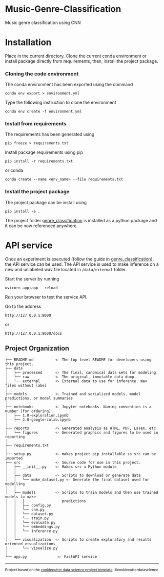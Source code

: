 Music-Genre-Classification
==============================

Music genre classification using CNN




# Installation

Place in the current directory. Clone the current conda environment or install package directly from requirements, then, install the project package. 

### Cloning the code environment

The conda environment has been exported using the command

    conda env export > environment.yml

Type the following instruction to clone the environment

    conda env create -f environment.yml


###  Install from requirements
The requirements has been generated using

    pip freeze > requirements.txt


Install package requirements using pip 

    pip install -r requirements.txt

or conda

    conda create --name <env_name> --file requirements.txt



### Install the project package
The project package can be install using

    pip install -e .


The project folder [genre_classification](genre_classification) is installed as a python package and it can be now referenced anywhere. 



# API service

Once an experiment is executed (follow the guide in [genre_classification](genre_classification)), the API service can be used. The API service is used to make inference on a new and unlabeled wav file located in `/data/external` folder.

Start the server by running

    uvicorn app:app --reload

Run your browser to test the service API.

Go to the address 

    http://127.0.0.1:8000

or 

    http://127.0.0.1:8000/docs



Project Organization
------------



    ├── README.md          <- The top-level README for developers using this project.
    ├── data
    │   ├── processed      <- The final, canonical data sets for modeling.
    │   └── raw            <- The original, immutable data dump.
    │   └── external       <- External data to use for inference. Wav files without label
    │
    ├── models             <- Trained and serialized models, model predictions, or model summaries
    │
    ├── notebooks          <- Jupyter notebooks. Naming convention is a number (for ordering),
    │   ├── 1.0-exploration.ipynb
    │   ├── 2.0-google-colab.ipynb
    │
    ├── reports            <- Generated analysis as HTML, PDF, LaTeX, etc.
    │   └── figures        <- Generated graphics and figures to be used in reporting
    │
    ├── requirements.txt  
    │
    ├── setup.py           <- makes project pip installable so src can be imported
    ├── src                <- Source code for use in this project.
    │   ├── __init__.py    <- Makes src a Python module
    │   │
    │   ├── data           <- Scripts to download or generate data
    │   │   └── make_dataset.py <- Generate the final dataset used for modelling
    │   │
    │   ├── models         <- Scripts to train models and then use trained models to make
    │   │   │                 predictions
    │   │   ├── config.py
    │   │   └── cnn.py
    │   │   └── dataset.py
    │   │   └── train.py
    │   │   └── evaluate.py
    │   │   └── embeddings.py
    │   │   └── inference.py
    │   │
    │   └── visualization  <- Scripts to create exploratory and results oriented visualizations
    │       └── visualize.py
    │
    └── app.py              <- FastAPI service



--------

<p><small>Project based on the <a target="_blank" href="https://drivendata.github.io/cookiecutter-data-science/">cookiecutter data science project template</a>. #cookiecutterdatascience</small></p>
